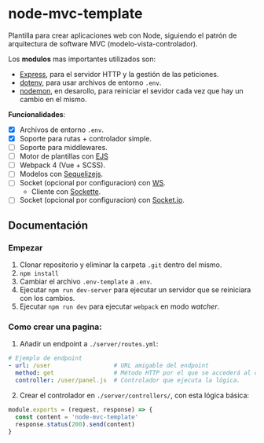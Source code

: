 # node-mvc-template
Plantilla para crear aplicaciones web con Node, siguiendo el patrón de arquitectura de software MVC (modelo-vista-controlador).

Los **modulos** mas importantes utilizados son:
* [Express](https://github.com/expressjs/express), para el servidor HTTP y la gestión de las peticiones.
* [dotenv](https://github.com/motdotla/dotenv), para usar archivos de entorno `.env`.
* [nodemon](https://github.com/remy/nodemon/), en desarollo, para reiniciar el sevidor cada vez que hay un cambio en el mismo.

**Funcionalidades**:
- [x] Archivos de entorno `.env`.
- [X] Soporte para rutas + controlador simple.
- [ ] Soporte para middlewares.
- [ ] Motor de plantillas con [EJS](https://ejs.co/)
- [ ] Webpack 4 (Vue + SCSS).
- [ ] Modelos con [Sequelizejs](http://docs.sequelizejs.com/).
- [ ] Socket (opcional por configuracion) con [WS](https://github.com/websockets/ws).
  - Cliente con [Sockette](https://github.com/lukeed/sockette).
- [ ] Socket (opcional por configuracion) con [Socket.io](https://socket.io/).

## Documentación

### Empezar

1. Clonar repositorio y eliminar la carpeta `.git` dentro del mismo.
2. `npm install`
4. Cambiar el archivo `.env-template` a `.env`.
5. Ejecutar `npm run dev-server` para ejecutar un servidor que se reiniciara con los cambios.
6. Ejecutar `npm run dev` para ejecutar `webpack` en modo _watcher_.

### Como crear una pagina:
1. Añadir un endpoint a `./server/routes.yml`:
  ```yaml
  # Ejemplo de endpoint
  - url: /user                  # URL amigable del endpoint
    method: get                 # Método HTTP por el que se accederá al controlador.
    controller: /user/panel.js  # Controlador que ejecuta la lógica.
  ```

2. Crear el controlador en `./server/controllers/`, con esta lógica básica:
```js
module.exports = (request, response) => {
  const content = 'node-mvc-template'
  response.status(200).send(content)
}
```
